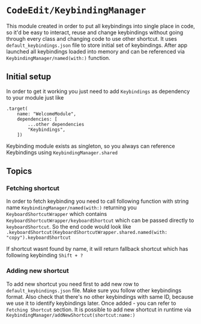 # ``CodeEdit/KeybindingManager``

This module created in order to put all keybindings into single place in code, so it'd be easy to interact, reuse and change keybindings without going through every class and changing code to use other shortcut. It uses `default_keybindings.json` file to store initial set of keybindings. After app launched all keybindings loaded into memory and can be referenced via ``KeybindingManager/named(with:)`` function.

## Initial setup

In order to get it working you just need to add `Keybindings` as dependency to your module just like
```
.target(
    name: "WelcomeModule",
    dependencies: [
        ...other dependencies
        "Keybindings",
    ])
```

Keybinding module exists as singleton, so you always can reference Keybindings using `KeybindingManager.shared`

## Topics


### Fetching shortcut

In order to fetch keybinding you need to call following function with string name ``KeybindingManager/named(with:)`` returning you ``KeyboardShortcutWrapper`` which contains ``KeyboardShortcutWrapper/keyboardShortcut`` which can be passed directly to  ``keyboardShortcut``. So the end code would look like `.keyboardShortcut(KeyboardShortcutWrapper.shared.named(with: "copy").keyboardShortcut`

If shortcut wasnt found by name, it will return fallback shortcut which has following keybinding `Shift + ?`

### Adding new shortcut

To add new shortcut you need first to add new row to `default_keybindings.json` file. Make sure you follow other keybindings format. Also check that there's no other keybindings with same ID,
because we use it to identify keybindings later. Once added - you can refer to `Fetching Shortcut` section. It is possible to add new shortcut in runtime via ``KeybindingManager/addNewShortcut(shortcut:name:)``
